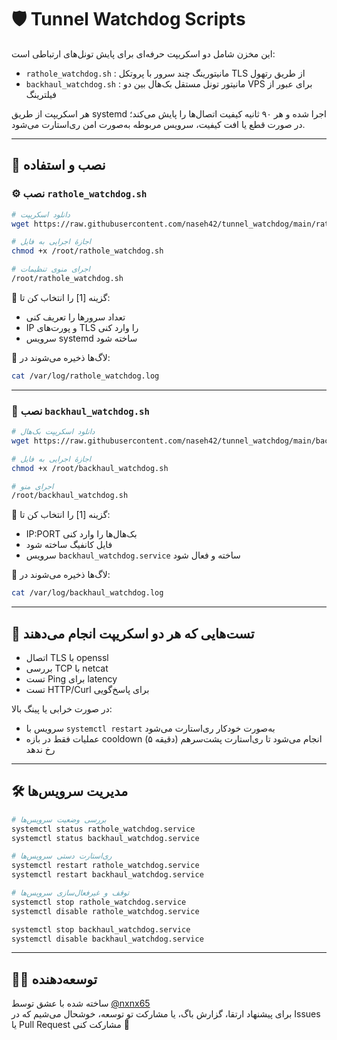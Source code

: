 # 🛡️ Tunnel Watchdog Scripts

این مخزن شامل دو اسکریپت حرفه‌ای برای پایش تونل‌های ارتباطی است:

- `rathole_watchdog.sh` : مانیتورینگ چند سرور با پروتکل TLS از طریق رتهول  
- `backhaul_watchdog.sh` : مانیتور تونل مستقل بک‌هال بین دو VPS برای عبور از فیلترینگ

هر اسکریپت از طریق systemd اجرا شده و هر ۹۰ ثانیه کیفیت اتصال‌ها را پایش می‌کند؛ در صورت قطع یا افت کیفیت، سرویس مربوطه به‌صورت امن ری‌استارت می‌شود.

---

## 🔧 نصب و استفاده

### ⚙️ نصب `rathole_watchdog.sh`

```bash
# دانلود اسکریپت
wget https://raw.githubusercontent.com/naseh42/tunnel_watchdog/main/rathole_watchdog.sh -O /root/rathole_watchdog.sh

# اجازهٔ اجرایی به فایل
chmod +x /root/rathole_watchdog.sh

# اجرای منوی تنظیمات
/root/rathole_watchdog.sh
```

💬 گزینه [1] را انتخاب کن تا:
- تعداد سرورها را تعریف کنی  
- IP و پورت‌های TLS را وارد کنی  
- سرویس systemd ساخته شود

📁 لاگ‌ها ذخیره می‌شوند در:
```bash
cat /var/log/rathole_watchdog.log
```

---

### 📡 نصب `backhaul_watchdog.sh`

```bash
# دانلود اسکریپت بک‌هال
wget https://raw.githubusercontent.com/naseh42/tunnel_watchdog/main/backhaul_watchdog.sh -O /root/backhaul_watchdog.sh

# اجازهٔ اجرایی به فایل
chmod +x /root/backhaul_watchdog.sh

# اجرای منو
/root/backhaul_watchdog.sh
```

💬 گزینه [1] را انتخاب کن تا:
- IP:PORT بک‌هال‌ها را وارد کنی  
- فایل کانفیگ ساخته شود  
- سرویس `backhaul_watchdog.service` ساخته و فعال شود

📁 لاگ‌ها ذخیره می‌شوند در:
```bash
cat /var/log/backhaul_watchdog.log
```

---

## 🧪 تست‌هایی که هر دو اسکریپت انجام می‌دهند

- اتصال TLS با openssl
- بررسی TCP با netcat
- تست Ping برای latency
- تست HTTP/Curl برای پاسخ‌گویی

در صورت خرابی یا پینگ بالا:
- سرویس با `systemctl restart` به‌صورت خودکار ری‌استارت می‌شود  
- عملیات فقط در بازه cooldown (۵ دقیقه) انجام می‌شود تا ری‌استارت پشت‌سر‌هم رخ ندهد

---

## 🛠️ مدیریت سرویس‌ها

```bash
# بررسی وضعیت سرویس‌ها
systemctl status rathole_watchdog.service
systemctl status backhaul_watchdog.service

# ری‌استارت دستی سرویس‌ها
systemctl restart rathole_watchdog.service
systemctl restart backhaul_watchdog.service

# توقف و غیرفعال‌سازی سرویس‌ها
systemctl stop rathole_watchdog.service
systemctl disable rathole_watchdog.service

systemctl stop backhaul_watchdog.service
systemctl disable backhaul_watchdog.service
```

---

## 👨‍💻 توسعه‌دهنده

ساخته شده با عشق توسط [@nxnx65](https://github.com/naseh42)  
برای پیشنهاد ارتقا، گزارش باگ، یا مشارکت تو توسعه، خوشحال می‌شیم که در Issues یا Pull Request مشارکت کنی 🌱
